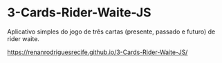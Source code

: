 # 3-Cards-Rider-Waite-JS

Aplicativo simples do jogo de três cartas (presente, passado e futuro) de rider waite.

https://renanrodriguesrecife.github.io/3-Cards-Rider-Waite-JS/

